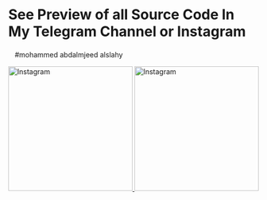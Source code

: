 # **See Preview of all Source Code In My Telegram Channel or Instagram**
ㅤ#mohammed abdalmjeed alslahy

<a href="https://instagram.com/coding.stella">
    <img src="https://img.shields.io/badge/-Instagram-red?color=white&logo=instagram&logoColor=#00000" width=250px; title="Telegram"  alt="Instagram"/>
</a>
<a href="https://t.me/codingstella"> 
    <img src="https://img.shields.io/badge/-Telegram-red?color=white&logo=telegram&logoColor=blue" width=250px; title="Telegram"  alt="Instagram"/>
</a>
